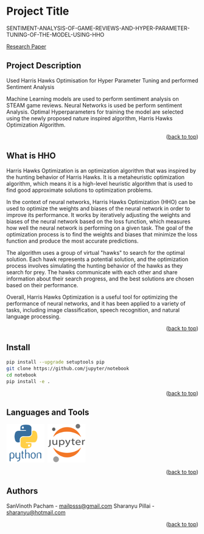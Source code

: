 
# Project Title

SENTIMENT-ANALYSIS-OF-GAME-REVIEWS-AND-HYPER-PARAMETER-TUNING-OF-THE-MODEL-USING-HHO

<p><a href="http://sersc.org/journals/index.php/IJAST/article/view/18587">Research Paper</a></p>


## Project Description

Used Harris Hawks Optimisation for Hyper Parameter Tuning and performed Sentiment Analysis

Machine Learning models are used to perform sentiment analysis on STEAM game reviews. Neural
Networks is used be perform sentiment Analysis. Optimal Hyperparameters for training
the model are selected using the newly proposed nature inspired algorithm, Harris Hawks
Optimization Algorithm.

<p align="right">(<a href="#readme-top">back to top</a>)</p>

## What is HHO

Harris Hawks Optimization is an optimization algorithm that was inspired by the hunting behavior of Harris Hawks. It is a metaheuristic optimization algorithm, which means it is a high-level heuristic algorithm that is used to find good approximate solutions to optimization problems.

In the context of neural networks, Harris Hawks Optimization (HHO) can be used to optimize the weights and biases of the neural network in order to improve its performance. It works by iteratively adjusting the weights and biases of the neural network based on the loss function, which measures how well the neural network is performing on a given task. The goal of the optimization process is to find the weights and biases that minimize the loss function and produce the most accurate predictions.

The algorithm uses a group of virtual "hawks" to search for the optimal solution. Each hawk represents a potential solution, and the optimization process involves simulating the hunting behavior of the hawks as they search for prey. The hawks communicate with each other and share information about their search progress, and the best solutions are chosen based on their performance.

Overall, Harris Hawks Optimization is a useful tool for optimizing the performance of neural networks, and it has been applied to a variety of tasks, including image classification, speech recognition, and natural language processing.

<p align="right">(<a href="#readme-top">back to top</a>)</p>



## Install

```sh
pip install --upgrade setuptools pip
git clone https://github.com/jupyter/notebook
cd notebook
pip install -e .
```
<p align="right">(<a href="#readme-top">back to top</a>)</p>

## Languages and Tools

<div>
  <img src="https://github.com/devicons/devicon/blob/master/icons/python/python-original-wordmark.svg" title="Python" alt="Python" width="100" height="100"/>&nbsp;
  <img src="https://github.com/devicons/devicon/blob/master/icons/jupyter/jupyter-original-wordmark.svg" title="jupyter" alt="jupyter" width="100" height="100"/>&nbsp;
</div>

<p align="right">(<a href="#readme-top">back to top</a>)</p>



## Authors

SanVinoth Pacham - mailpsss@gmail.com
Sharanyu Pillai - sharanyu@hotmail.com
<p align="right">(<a href="#readme-top">back to top</a>)</p>
